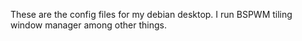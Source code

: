 These are the config files for my debian desktop. I run BSPWM tiling window manager among other things.
